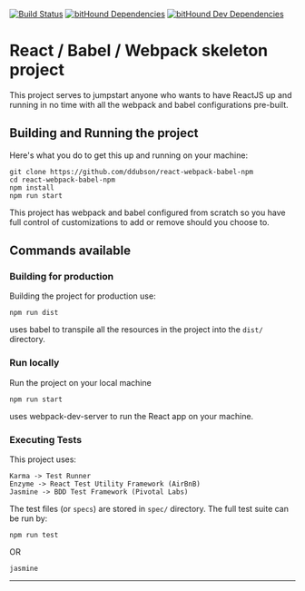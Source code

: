 [![Build Status](https://travis-ci.org/ddubson/react-webpack-babel-npm.svg?branch=master)](https://travis-ci.org/ddubson/react-webpack-babel-npm)
[![bitHound Dependencies](https://www.bithound.io/github/ddubson/react-webpack-babel-npm/badges/dependencies.svg)](https://www.bithound.io/github/ddubson/react-webpack-babel-npm/master/dependencies/npm)
[![bitHound Dev Dependencies](https://www.bithound.io/github/ddubson/react-webpack-babel-npm/badges/devDependencies.svg)](https://www.bithound.io/github/ddubson/react-webpack-babel-npm/master/dependencies/npm)

# React / Babel / Webpack skeleton project

This project serves to jumpstart anyone who wants to have ReactJS up and running in no time with all the webpack and babel configurations pre-built.


## Building and Running the project

Here's what you do to get this up and running on your machine:

```
git clone https://github.com/ddubson/react-webpack-babel-npm
cd react-webpack-babel-npm
npm install
npm run start
```

This project has webpack and babel configured from scratch so you have full control of customizations to add or remove should you choose to.

## Commands available

### Building for production

Building the project for production use:

`npm run dist`

uses babel to transpile all the resources in the project into the `dist/` directory.

### Run locally

Run the project on your local machine

`npm run start`

uses webpack-dev-server to run the React app on your machine.

### Executing Tests

This project uses:

```
Karma -> Test Runner 
Enzyme -> React Test Utility Framework (AirBnB)
Jasmine -> BDD Test Framework (Pivotal Labs)
```

The test files (or `specs`) are stored in `spec/` directory. The full test suite can be run by:

`npm run test`

OR

`jasmine`

---
